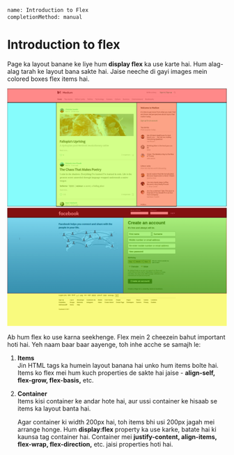 ```ngMeta
name: Introduction to Flex
completionMethod: manual
```

# Introduction to flex

Page ka layout banane ke liye hum **display flex** ka use karte hai. Hum alag-alag tarah ke layout bana sakte hai. Jaise neeche di gayi images mein colored boxes flex items hai.

![Layout 1](images/flex-layout-1.png)
![Layout 2](images/flex-layout-2.png)

Ab hum flex ko use karna seekhenge. Flex mein 2 cheezein bahut important hoti hai. Yeh naam baar baar aayenge, toh inhe acche se samajh le:

1. **Items**  
   Jin HTML tags ka humein layout banana hai unko hum items bolte hai. Items ko flex mei hum kuch properties de sakte hai jaise - **align-self, flex-grow, flex-basis,** etc.
      
2. **Container**  
   Items kisi container ke andar hote hai, aur ussi container ke hisaab se items ka layout banta hai.

   Agar container ki width 200px hai, toh items bhi usi 200px jagah mei arrange honge. Hum **display:flex** property ka use karke, batate hai ki kaunsa tag container hai. Container mei **justify-content, align-items,** **flex-wrap, flex-direction,** etc. jaisi properties hoti hai.